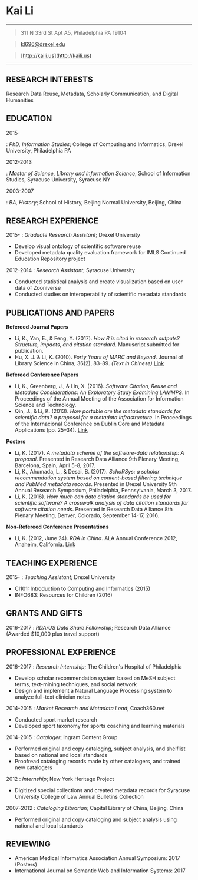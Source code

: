 
Kai Li
=============

-------------------

> 311 N 33rd St Apt A5, Philadelphia PA 19104

> [kl696@drexel.edu](mailto:kl696@drexel.edu)

> [http://kaili.us](http://kaili.us)

-------------------

RESEARCH INTERESTS
------------------

Research Data Reuse, Metadata, Scholarly Communication, and Digital Humanities

EDUCATION
------------------

2015-

:  *PhD, Information Studies*; College of Computing and Informatics, Drexel University, Philadelphia PA

2012-2013

:  *Master of Science, Library and Information Science*; School of Information Studies, Syracuse University, Syracuse NY

2003-2007

:  *BA, History*; School of History, Beijing Normal University, Beijing, China

RESEARCH EXPERIENCE
----------

2015-
:  *Graduate Research Assistant*; Drexel University

* Develop visual ontology of scientific software reuse
* Developed metadata quality evaluation framework for IMLS Continued Education Repository project

2012-2014
:  *Research Assistant*; Syracuse University

* Conducted statistical analysis and create visualization based on user data of Zooniverse
* Conducted studies on interoperability of scientific metadata standards

PUBLICATIONS AND PAPERS
--------------------

**Refereed Journal Papers**

 * Li, K., Yan, E., & Feng, Y. (2017). *How R is cited in research outputs? Structure, impacts, and citation standard*. Manuscript submitted for publication.
 * Hu, X. J. & Li, K. (2010). *Forty Years of MARC and Beyond*. Journal of Library Science in China, 36(2), 83-89. *(Text in Chinese)* [Link](http://www.jlis.cn/jtlscen/ch/reader/view_abstract.aspx?file_no=20100211&flag=1)

**Refereed Conference Papers**

  * Li, K., Greenberg, J., & Lin, X. (2016). *Software Citation, Reuse and Metadata Considerations: An Exploratory Study Examining LAMMPS*. In Proceedings of the Annual Meeting of the Association for Information Science and Technology. 
  * Qin, J., & Li, K. (2013). *How portable are the metadata standards for scientific data? a proposal for a metadata infrastructure*. In Proceedings of the Internacional Conference on Dublin Core and Metadata Applications (pp. 25–34). [Link](http://dcpapers.dublincore.org/pubs/article/viewFile/3670/1893)

**Posters**

  * Li, K. (2017). *A metadata scheme of the software-data relationship: A proposal*. Presented in Research Data Alliance 9th Plenary Meeting, Barcelona, Spain, April 5-8, 2017.
  * Li, K., Ahumada, L., & Desai, B. (2017). *SchoRSys: a scholar recommendation system based on content-based filtering technique and PubMed metadata records*. Presented in Drexel University 9th Annual Research Symposium, Philadelphia, Pennsylvania, March 3, 2017.
  * Li, K. (2016). *How much can data citation standards be used for scientific software? A crosswalk analysis of data citation standards for software citation needs*. Presented in Research Data Alliance 8th Plenary Meeting, Denver, Colorado, September 14-17, 2016.

**Non-Refereed Conference Presentations**

  * Li, K. (2012, June 24). *RDA in China*. ALA Annual Conference 2012, Anaheim, California. [Link](http://www.slideshare.net/islanderlee/rda-in-china)

TEACHING EXPERIENCE
--------------------

2015-
:  *Teaching Assistant*; Drexel University

* CI101: Introduction to Computing and Informatics (2015)
* INFO683: Resources for Children (2016)

GRANTS AND GIFTS
--------------------

2016-2017
:  *RDA/US Data Share Fellowship*; Research Data Alliance (Awarded $10,000 plus travel support)

PROFESSIONAL EXPERIENCE
--------------------

2016-2017
: *Research Internship*; The Children's Hospital of Philadelphia

* Develop scholar recommendation system based on MeSH subject terms, text-mining techniques, and social network
* Design and implement a Natural Language Processing system to analyze full-text clinician notes

2014-2015
:  *Market Research and Metadata Lead*; Coach360.net

* Conducted sport market research
* Developed sport taxonomy for sports coaching and learning materials

2014-2015
:  *Cataloger*; Ingram Content Group

* Performed original and copy cataloging, subject analysis, and shelflist based on national and local standards
* Proofread cataloging records made by other catalogers, and trained new catalogers

2012
:  *Internship*; New York Heritage Project

* Digitized special collections and created metadata records for Syracuse University College of Law Annual Bulletins Collection

2007-2012
:  *Cataloging Librarian*; Capital Library of China, Beijing, China

* Performed original and copy cataloging and subject analysis using national and local standards

REVIEWING
--------------------

- American Medical Informatics Association Annual Symposium: 2017 (Posters)
- International Journal on Semantic Web and Information Systems: 2017
